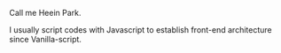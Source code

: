 Call me Heein Park.

I usually script codes with Javascript to establish front-end architecture since Vanilla-script.
